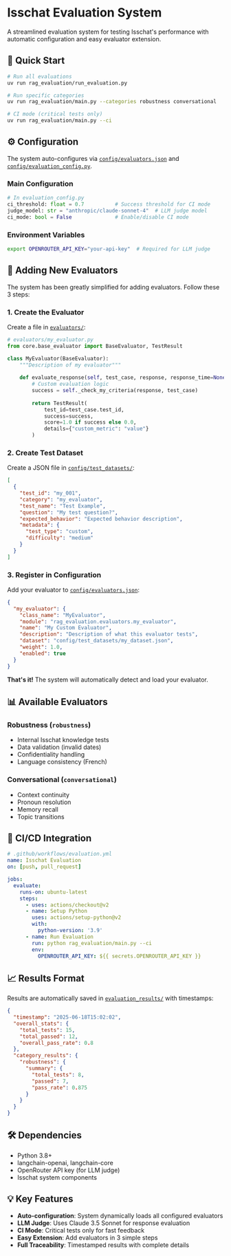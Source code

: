 # Isschat Evaluation System

A streamlined evaluation system for testing Isschat's performance with automatic configuration and easy evaluator extension.

## 🚀 Quick Start

```bash
# Run all evaluations
uv run rag_evaluation/run_evaluation.py

# Run specific categories
uv run rag_evaluation/main.py --categories robustness conversational

# CI mode (critical tests only)
uv run rag_evaluation/main.py --ci
```

## ⚙️ Configuration

The system auto-configures via [`config/evaluators.json`](config/evaluators.json) and [`config/evaluation_config.py`](config/evaluation_config.py).

### Main Configuration

```python
# In evaluation_config.py
ci_threshold: float = 0.7          # Success threshold for CI mode
judge_model: str = "anthropic/claude-sonnet-4"  # LLM judge model
ci_mode: bool = False              # Enable/disable CI mode
```

### Environment Variables

```bash
export OPENROUTER_API_KEY="your-api-key"  # Required for LLM judge
```

## 🧩 Adding New Evaluators

The system has been greatly simplified for adding evaluators. Follow these 3 steps:

### 1. Create the Evaluator

Create a file in [`evaluators/`](evaluators/):

```python
# evaluators/my_evaluator.py
from core.base_evaluator import BaseEvaluator, TestResult

class MyEvaluator(BaseEvaluator):
    """Description of my evaluator"""
    
    def evaluate_response(self, test_case, response, response_time=None):
        # Custom evaluation logic
        success = self._check_my_criteria(response, test_case)
        
        return TestResult(
            test_id=test_case.test_id,
            success=success,
            score=1.0 if success else 0.0,
            details={"custom_metric": "value"}
        )
```

### 2. Create Test Dataset

Create a JSON file in [`config/test_datasets/`](config/test_datasets/):

```json
[
  {
    "test_id": "my_001",
    "category": "my_evaluator",
    "test_name": "Test Example",
    "question": "My test question?",
    "expected_behavior": "Expected behavior description",
    "metadata": {
      "test_type": "custom",
      "difficulty": "medium"
    }
  }
]
```

### 3. Register in Configuration

Add your evaluator to [`config/evaluators.json`](config/evaluators.json):

```json
{
  "my_evaluator": {
    "class_name": "MyEvaluator",
    "module": "rag_evaluation.evaluators.my_evaluator",
    "name": "My Custom Evaluator",
    "description": "Description of what this evaluator tests",
    "dataset": "config/test_datasets/my_dataset.json",
    "weight": 1.0,
    "enabled": true
  }
}
```

**That's it!** The system will automatically detect and load your evaluator.

## 📊 Available Evaluators

### Robustness (`robustness`)
- Internal Isschat knowledge tests
- Data validation (invalid dates)
- Confidentiality handling
- Language consistency (French)

### Conversational (`conversational`)
- Context continuity
- Pronoun resolution
- Memory recall
- Topic transitions

## 🔧 CI/CD Integration

```yaml
# .github/workflows/evaluation.yml
name: Isschat Evaluation
on: [push, pull_request]

jobs:
  evaluate:
    runs-on: ubuntu-latest
    steps:
      - uses: actions/checkout@v2
      - name: Setup Python
        uses: actions/setup-python@v2
        with:
          python-version: '3.9'
      - name: Run Evaluation
        run: python rag_evaluation/main.py --ci
        env:
          OPENROUTER_API_KEY: ${{ secrets.OPENROUTER_API_KEY }}
```

## 📈 Results Format

Results are automatically saved in [`evaluation_results/`](../evaluation_results/) with timestamps:

```json
{
  "timestamp": "2025-06-18T15:02:02",
  "overall_stats": {
    "total_tests": 15,
    "total_passed": 12,
    "overall_pass_rate": 0.8
  },
  "category_results": {
    "robustness": {
      "summary": {
        "total_tests": 8,
        "passed": 7,
        "pass_rate": 0.875
      }
    }
  }
}
```

## 🛠️ Dependencies

- Python 3.8+
- langchain-openai, langchain-core
- OpenRouter API key (for LLM judge)
- Isschat system components

## 💡 Key Features

- **Auto-configuration**: System dynamically loads all configured evaluators
- **LLM Judge**: Uses Claude 3.5 Sonnet for response evaluation
- **CI Mode**: Critical tests only for fast feedback
- **Easy Extension**: Add evaluators in 3 simple steps
- **Full Traceability**: Timestamped results with complete details